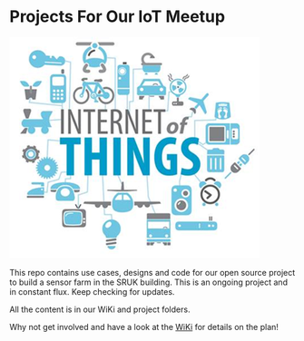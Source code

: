 # Projects For Our IoT Meetup
![IoT Main Image](https://github.com/SRUK-IoT-Meetup/assets/blob/master/images/iot-main.png)

This repo contains use cases, designs and code for our open source project to build a sensor farm in the SRUK building. This is an ongoing project and in constant flux. Keep checking for updates.

All the content is in our WiKi and project folders. 

Why not get involved and have a look at the [WiKi](https://github.com/SRUK-IoT-Meetup/projects/wiki) for details on the plan!
